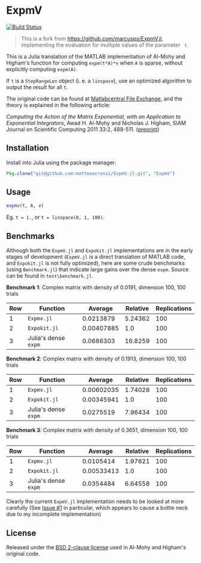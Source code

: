 # ExpmV

[![Build Status](https://travis-ci.org/matteoacrossi/ExpmV.jl.svg?branch=master)](https://travis-ci.org/matteoacrossi/ExpmV.jl)

> This is a fork from https://github.com/marcusps/ExpmV.jl, implementing the evaluation for multiple values of the parameter ` t`.

This is a Julia translation of the MATLAB implementation of Al-Mohy and Higham's
function for computing `expm(t*A)*v` when `A` is sparse, without explicitly computing `expm(A)`.

If `t` is a `StepRangeLen` object (i. e. a `linspace`), use an optimized algorithm to output the result for all `t`.

The original code can be found at [Matlabcentral File Exchange](http://www.mathworks.com/matlabcentral/fileexchange/29576-matrix-exponential-times-a-vector/all_files), and the theory is explained in the following article:

*Computing the Action of the Matrix Exponential, with an Application to Exponential Integrators*, Awad H. Al-Mohy and Nicholas J. Higham, SIAM Journal on Scientific Computing 2011 33:2, 488-511. ([preprint](http://eprints.ma.man.ac.uk/1426/))

## Installation

Install into Julia using the package manager:

```julia
Pkg.clone("git@github.com:matteoacrossi/ExpmV.jl.git", "ExpmV")
```

 ## Usage

```julia
expmv(t, A, v)
```

Eg. `t = 1.`, or `t = linspace(0, 1, 100)`.

## Benchmarks

Although both the `ExpmV.jl` and `Expokit.jl` implementations are in the early stages of development (`ExpmV.jl` is a direct translation of MATLAB code, and `Expokit.jl` is not fully optimized), here are some crude benchmarks (using `Benchmark.jl`) that indicate large gains over the dense `expm`. Source can be found in `test\benchmark.jl`.

**Benchmark 1**: Complex matrix with density of 0.0191, dimension 100, 100 trials

| Row | Function             | Average     | Relative | Replications |
|-----|----------------------|-------------|----------|--------------|
| 1   | `Expmv.jl`           | 0.0213879  | 5.24362  | 100          |
| 2   | `Expokit.jl`         | 0.00407885 | 1.0      | 100          |
| 3   | Julia's dense `expm` | 0.0686303  | 16.8259  | 100          |

**Benchmark 2**: Complex matrix with density of 0.1913, dimension 100, 100 trials

| Row | Function             | Average    | Relative | Replications |
|-----|----------------------|------------|----------|--------------|
| 1   | `Expmv.jl`           | 0.00602035 | 1.74028  | 100          |
| 2   | `Expokit.jl`         | 0.00345941 | 1.0      | 100          |
| 3   | Julia's dense `expm` | 0.0275519  | 7.96434  | 100          |

**Benchmark 3**: Complex matrix with density of 0.3651, dimension 100, 100 trials

| Row | Function             | Average    | Relative | Replications |
|-----|----------------------|------------|----------|--------------|
| 1   | `Expmv.jl`           | 0.0105414  | 1.97621  | 100          |
| 2   | `Expokit.jl`         | 0.00533413 | 1.0      | 100          |
| 3   | Julia's dense `expm` | 0.0354484  | 6.64558  | 100          |

Clearly the current `ExpmV.jl` implementation needs to be looked at more carefully (See [Issue #1](https://github.com/marcusps/ExpmV.jl/issues/1) in particular, which appears to cause a bottle neck due to my incomplete implementation)

## License

Released under the [BSD 2-clause license](https://tldrlegal.com/license/bsd-2-clause-license-(freebsd)) used in Al-Mohy and  Higham's original code.
